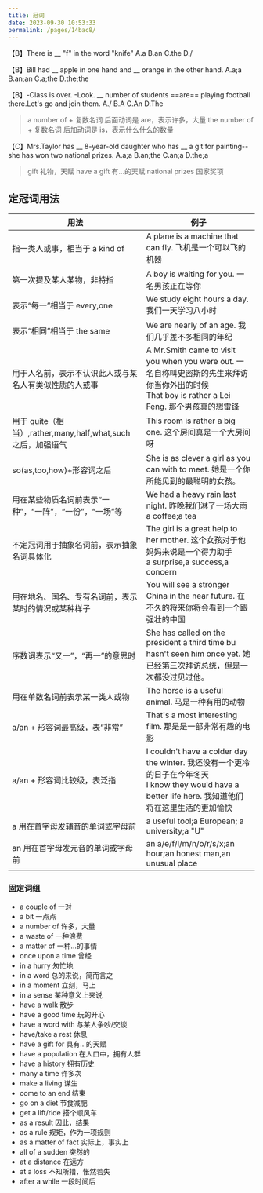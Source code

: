 ```yaml
---
title: 冠词
date: 2023-09-30 10:53:33
permalink: /pages/14bac8/
---
```

【B】There is __ "f" in the word "knife"
A.a
B.an
C.the
D./

【B】Bill had __ apple in one hand  and __ orange in the other hand.
A.a;a
B.an;an
C.a;the
D.the;the

【B】-Class is over.
-Look. __ number of students ==are== playing football there.Let's go and join them.
A./
B.A
C.An
D.The

> a number of + 复数名词 后面动词是 are，表示许多，大量
> the number of + 复数名词 后加动词是 is，表示什么什么的数量

【C】Mrs.Taylor has __ 8-year-old daughter who has __ a git for painting--she has won two national prizes.
A.a;a
B.an;the
C.an;a
D.the;a

> gift 礼物，天赋
> have a gift 有...的天赋
> national prizes 国家奖项


## 定冠词用法

| 用法                                                         | 例子                                                                                                                                                     |
| ------------------------------------------------------------ | -------------------------------------------------------------------------------------------------------------------------------------------------------- |
| 指一类人或事，相当于 a kind of                               | A plane is a machine that can fly. 飞机是一个可以飞的机器                                                                                                |
| 第一次提及某人某物，非特指                                   | A boy is waiting for you. 一名男孩正在等你                                                                                                               |
| 表示“每一”相当于 every,one                                   | We study eight hours a day. 我们一天学习八小时                                                                                                           |
| 表示“相同”相当于 the same                                    | We are nearly of an age. 我们几乎差不多相同的年纪                                                                                                        |
| 用于人名前，表示不认识此人或与某名人有类似性质的人或事       | A Mr.Smith came to visit you when you were out. 一名自称叫史密斯的先生来拜访你当你外出的时候<br>That boy is rather a Lei Feng. 那个男孩真的想雷锋        |
| 用于 quite（相当）,rather,many,half,what,such 之后，加强语气 | This room is rather a big one. 这个房间真是一个大房间呀                                                                                                  |
| so(as,too,how)+形容词之后                                    | She is as clever a girl as you can with to meet. 她是一个你所能见到的最聪明的女孩。                                                                      |
| 用在某些物质名词前表示“一种”，“一阵”，“一份”，“一场”等       | We had a heavy rain last night. 昨晚我们淋了一场大雨<br> a coffee;a tea                                                                                  |
| 不定冠词用于抽象名词前，表示抽象名词具体化                   | The girl is a great help to her mother. 这个女孩对于他妈妈来说是一个得力助手<br> a surprise,a success,a concern                                          |
| 用在地名、国名、专有名词前，表示某时的情况或某种样子         | You will see a stronger China in the near future. 在不久的将来你将会看到一个跟强壮的中国                                                                 |
| 序数词表示“又一”，“再一”的意思时                             | She has called on the president a third time bu hasn't seen him once yet. 她已经第三次拜访总统，但是一次都没过见过他。                                   |
| 用在单数名词前表示某一类人或物                               | The horse is a useful animal. 马是一种有用的动物                                                                                                         |
| a/an + 形容词最高级，表“非常”                                | That's a most interesting film. 那是是一部非常有趣的电影                                                                                                 |
| a/an + 形容词比较级，表泛指                                  | I couldn't have a colder day the winter. 我还没有一个更冷的日子在今年冬天<br>I know they would have a better life here. 我知道他们将在这里生活的更加愉快 |
| a 用在首字母发辅音的单词或字母前                             | a useful tool;a European; a university;a "U"                                                                                                             |
| an 用在首字母发元音的单词或字母前                            | an a/e/f/l/m/n/o/r/s/x;an hour;an honest man,an unusual place                                                                                            |

### 固定词组

+ a couple of 一对
+ a bit 一点点
+ a number of 许多，大量
+ a waste of 一种浪费
+ a matter of 一种...的事情
+ once upon a time 曾经
+ in a hurry 匆忙地
+ in a word 总的来说，简而言之
+ in a moment 立刻，马上
+ in a sense 某种意义上来说
+ have a walk 散步
+ have a good time 玩的开心
+ have a word with 与某人争吵/交谈
+ have/take a rest 休息
+ have a gift for 具有...的天赋
+ have a population 在人口中，拥有人群
+ have a history 拥有历史
+ many a time 许多次
+ make a living 谋生
+ come to an end 结束
+ go on a diet 节食减肥
+ get a lift/ride 搭个顺风车
+ as a result 因此，结果
+ as a rule 规矩，作为一项规则
+ as a matter of fact 实际上，事实上
+ all of a sudden 突然的
+ at a distance 在远方
+ at a loss 不知所措，怅然若失
+ after a while 一段时间后